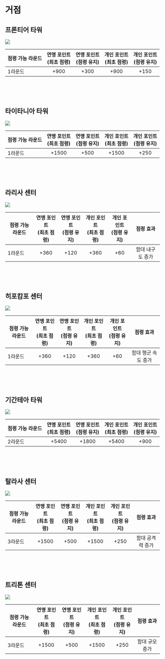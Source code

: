 # 거점

## 프론티어 타워

![](http://d3bbxo4nelobc3.cloudfront.net/html/img/help/1805_01.jpg)

| 점령 가능 라운드 | 연맹 포인트<br/>(최초 점령) | 연맹 포인트<br/>(점령 유지) | 개인 포인트<br/>(최초 점령) | 개인 포인트<br/>(점령 유지) |
| - | :-: | :-: | :-: | :-: |
| 1라운드 | +900 | +300 | +900 | +150 |

<br>
<br>
<br>

## 타이타니아 타워
 
![](http://d3bbxo4nelobc3.cloudfront.net/html/img/help/1805_02.jpg)

| 점령 가능 라운드 | 연맹 포인트<br/>(최초 점령) | 연맹 포인트<br/>(점령 유지) | 개인 포인트<br/>(최초 점령) | 개인 포인트<br/>(점령 유지) |
| - | :-: | :-: | :-: | :-: |
| 1라운드 | +1500 | +500 | +1500 | +250 |

<br>
<br>
<br> 

## 라리사 센터
 
![](http://d3bbxo4nelobc3.cloudfront.net/html/img/help/1805_03.jpg)

| 점령 가능 라운드 | 연맹 포인트<br/>(최초 점령) | 연맹 포인트<br/>(점령 유지) | 개인 포인트<br/>(최초 점령) | 개인 포인트<br/>(점령 유지) | 점령 효과 |
| - | :-: | :-: | :-: | :-: | :-: |
| 1라운드 | +360 | +120 | +360 | +60 | 함대 내구도 증가 |

<br>
<br>
<br>

## 히포캄포 센터

![](http://d3bbxo4nelobc3.cloudfront.net/html/img/help/1805_04.jpg)

| 점령 가능 라운드 | 연맹 포인트<br/>(최초 점령) | 연맹 포인트<br/>(점령 유지) | 개인 포인트<br/>(최초 점령) | 개인 포인트<br/>(점령 유지) | 점령 효과 |
| - | :-: | :-: | :-: | :-: | :-: |
| 1라운드 | +360 | +120 | +360 | +60 | 함대 행군 속도 증가 |

<br>
<br>
<br>

## 기간테아 타워

![](http://d3bbxo4nelobc3.cloudfront.net/html/img/help/1805_05.jpg)

| 점령 가능 라운드 | 연맹 포인트<br/>(최초 점령) | 연맹 포인트<br/>(점령 유지) | 개인 포인트<br/>(최초 점령) | 개인 포인트<br/>(점령 유지) |
| - | :-: | :-: | :-: | :-: |
| 2라운드 | +5400 | +1800 | +5400 | +900 |

<br>
<br>
<br>

## 탈라사 센터

![](http://d3bbxo4nelobc3.cloudfront.net/html/img/help/1805_06.jpg)

| 점령 가능 라운드 | 연맹 포인트<br/>(최초 점령) | 연맹 포인트<br/>(점령 유지) | 개인 포인트<br/>(최초 점령) | 개인 포인트<br/>(점령 유지) | 점령 효과 |
| - | :-: | :-: | :-: | :-: | :-: |
| 3라운드 | +1500 | +500 | +1500 | +250 | 함대 공격력 증가 |

<br>
<br>
<br>

## 트리톤 센터

![](http://d3bbxo4nelobc3.cloudfront.net/html/img/help/1805_07.jpg)

| 점령 가능 라운드 | 연맹 포인트<br/>(최초 점령) | 연맹 포인트<br/>(점령 유지) | 개인 포인트<br/>(최초 점령) | 개인 포인트<br/>(점령 유지) | 점령 효과 |
| - | :-: | :-: | :-: | :-: | :-: |
| 3라운드 | +1500 | +500 | +1500 | +250 | 함대 규모 증가 |

<br>
<br>
<br>
